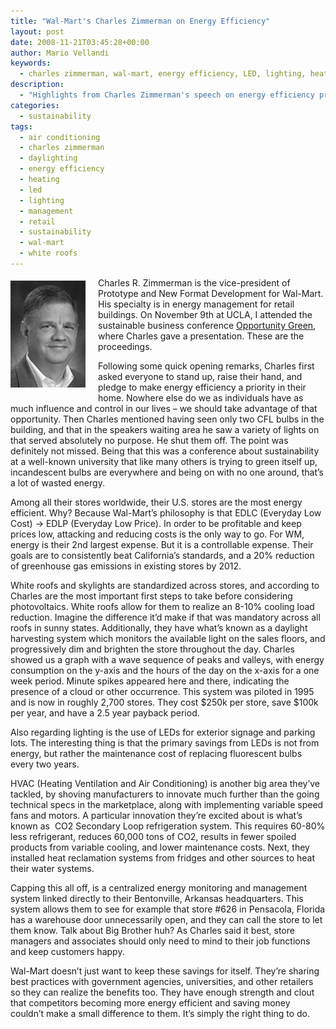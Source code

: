 ```yaml
---
title: "Wal-Mart's Charles Zimmerman on Energy Efficiency"
layout: post
date: 2008-11-21T03:45:28+00:00
author: Mario Vellandi
keywords:
  - charles zimmerman, wal-mart, energy efficiency, LED, lighting, heating, air conditioning, white roofs, daylighting, retail, management
description:
  - "Highlights from Charles Zimmerman's speech on energy efficiency programs at Wal-Mart stores. Includes white roofs, daylight harvesting, LEDs, HVACs, and more."
categories:
  - sustainability
tags:
  - air conditioning
  - charles zimmerman
  - daylighting
  - energy efficiency
  - heating
  - led
  - lighting
  - management
  - retail
  - sustainability
  - wal-mart
  - white roofs
---
```

<img class="alignleft size-full wp-image-335" style="margin:5px 20px 10px 0; float: left;" title="portrait-walmart-charleszimmerman" src="/images/2008/portrait-walmart-charleszimmerman.jpg" alt="charles zimmerman wal-mart" width="120" height="171" />Charles R. Zimmerman is the vice-president of Prototype and New Format Development for Wal-Mart. His specialty is in energy management for retail buildings. On November 9th at UCLA, I attended the sustainable business conference <a rel="nofollow" href="http://www.opportunitygreen.com">Opportunity Green</a>, where Charles gave a presentation. These are the proceedings.

Following some quick opening remarks, Charles first asked everyone to stand up, raise their hand, and pledge to make energy efficiency a priority in their home. Nowhere else do we as individuals have as much influence and control in our lives &#8211; we should take advantage of that opportunity. Then Charles mentioned having seen only two CFL bulbs in the building, and that in the speakers waiting area he saw a variety of lights on that served absolutely no purpose. He shut them off. The point was definitely not missed. Being that this was a conference about sustainability at a well-known university that like many others is trying to green itself up, incandescent bulbs are everywhere and being on with no one around, that&#8217;s a lot of wasted energy.

Among all their stores worldwide, their U.S. stores are the most energy efficient. Why? Because Wal-Mart&#8217;s philosophy is that EDLC (Everyday Low Cost) -> EDLP (Everyday Low Price). In order to be profitable and keep prices low, attacking and reducing costs is the only way to go. For WM, energy is their 2nd largest expense. But it is a controllable expense. Their goals are to consistently beat California&#8217;s standards, and a 20% reduction of greenhouse gas emissions in existing stores by 2012.

White roofs and skylights are standardized across stores, and according to Charles are the most important first steps to take before considering photovoltaics. White roofs allow for them to realize an 8-10% cooling load reduction. Imagine the difference it&#8217;d make if that was mandatory across all roofs in sunny states. Additionally, they have what&#8217;s known as a daylight harvesting system which monitors the available light on the sales floors, and progressively dim and brighten the store throughout the day. Charles showed us a graph with a wave sequence of peaks and valleys, with energy consumption on the y-axis and the hours of the day on the x-axis for a one week period. Minute spikes appeared here and there, indicating the presence of a cloud or other occurrence. This system was piloted in 1995 and is now in roughly 2,700 stores. They cost $250k per store, save $100k per year, and have a 2.5 year payback period.

Also regarding lighting is the use of LEDs for exterior signage and parking lots. The interesting thing is that the primary savings from LEDs is not from energy, but rather the maintenance cost of replacing fluorescent bulbs every two years.

HVAC (Heating Ventilation and Air Conditioning) is another big area they&#8217;ve tackled, by shoving manufacturers to innovate much further than the going technical specs in the marketplace, along with implementing variable speed fans and motors. A particular innovation they&#8217;re excited about is what&#8217;s known as  CO2 Secondary Loop refrigeration system. This requires 60-80% less refrigerant, reduces 60,000 tons of CO2, results in fewer spoiled products from variable cooling, and lower maintenance costs. Next, they installed heat reclamation systems from fridges and other sources to heat their water systems.

Capping this all off, is a centralized energy monitoring and management system linked directly to their Bentonville, Arkansas headquarters. This system allows them to see for example that store #626 in Pensacola, Florida has a warehouse door unnecessarily open, and they can call the store to let them know. Talk about Big Brother huh? As Charles said it best, store managers and associates should only need to mind to their job functions and keep customers happy.

Wal-Mart doesn&#8217;t just want to keep these savings for itself. They&#8217;re sharing best practices with government agencies, universities, and other retailers so they can realize the benefits too. They have enough strength and clout that competitors becoming more energy efficient and saving money couldn&#8217;t make a small difference to them. It&#8217;s simply the right thing to do.
